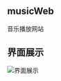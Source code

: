 ## musicWeb
音乐播放网站
## 界面展示
![界面展示](https://github.com/labelw/musicWeb/blob/display/display/snipaste20180620_042221.png)
